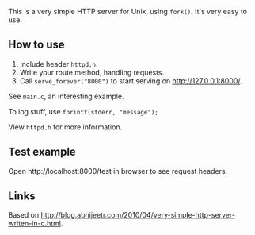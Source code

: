 
This is a very simple HTTP server for Unix, using `fork()`. It's very easy to use.

## How to use

1. Include header `httpd.h`.
2. Write your route method, handling requests.
3. Call `serve_forever("8000")` to start serving on http://127.0.0.1:8000/.

See `main.c`, an interesting example.

To log stuff, use `fprintf(stderr, "message");`

View `httpd.h` for more information.

## Test example

Open http://localhost:8000/test in browser to see request headers.

## Links


Based on <http://blog.abhijeetr.com/2010/04/very-simple-http-server-writen-in-c.html>.
